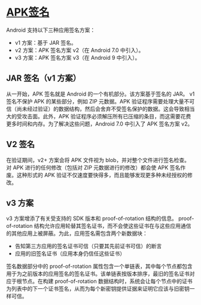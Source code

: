 # [APK签名](https://source.android.com/security/apksigning)

Android 支持以下三种应用签名方案：

* v1 方案：基于 JAR 签名。
* v2 方案：APK 签名方案 v2（在 Android 7.0 中引入）。
* v3 方案：APK 签名方案 v3（在 Android 9 中引入）。

##  JAR 签名（v1 方案）
从一开始，APK 签名就是 Android 的一个有机部分。该方案基于签名的 JAR。
v1 签名不保护 APK 的某些部分，例如 ZIP 元数据。APK 验证程序需要处理大量不可信（尚未经过验证）的数据结构，然后会舍弃不受签名保护的数据。这会导致相当大的受攻击面。此外，APK 验证程序必须解压所有已压缩的条目，而这需要花费更多时间和内存。为了解决这些问题，Android 7.0 中引入了 APK 签名方案 v2。
## V2 签名
在验证期间，v2+ 方案会将 APK 文件视为 blob，并对整个文件进行签名检查。对 APK 进行的任何修改（包括对 ZIP 元数据进行的修改）都会使 APK 签名作废。这种形式的 APK 验证不仅速度要快得多，而且能够发现更多种未经授权的修改。

##  v3 方案

v3 方案增添了有关受支持的 SDK 版本和 proof-of-rotation 结构的信息。
proof-of-rotation 结构允许应用轮替其签名证书，而不会使这些证书在与这些应用通信的其他应用上被屏蔽。为此，应用签名需包含两个新数据块：
* 告知第三方应用的签名证书可信（只要其先前证书可信）的断言
* 应用的旧签名证书（应用本身仍信任这些证书）

签名数据部分中的 proof-of-rotation 属性包含一个单链表，其中每个节点都包含用于为之前版本的应用签名的签名证书。该单链表按版本排序，最旧的签名证书对应于根节点。在构建 proof-of-rotation 数据结构时，系统会让每个节点中的证书为列表中的下一个证书签名，从而为每个新密钥提供证据来证明它应该与旧密钥一样可信。